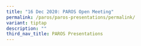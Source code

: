 ```yaml
---
title: "16 Dec 2020: PAROS Open Meeting"
permalink: /paros/paros-presentations/permalink/
variant: tiptap
description: ""
third_nav_title: PAROS Presentations
---
```

